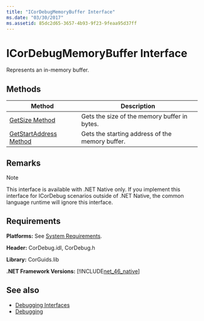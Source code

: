 ```yaml
---
title: "ICorDebugMemoryBuffer Interface"
ms.date: "03/30/2017"
ms.assetid: 85dc2d65-3657-4b93-9f23-9feaa95d37ff
---
```

# ICorDebugMemoryBuffer Interface
Represents an in-memory buffer.  
  
## Methods  
  
|Method|Description|  
|------------|-----------------|  
|[GetSize Method](icordebugmemorybuffer-getsize-method.md)|Gets the size of the memory buffer in bytes.|  
|[GetStartAddress Method](icordebugmemorybuffer-getstartaddress-method.md)|Gets the starting address of the memory buffer.|  
  
## Remarks  
  
> [!NOTE]
> This interface is available with .NET Native only. If you implement this interface for ICorDebug scenarios outside of .NET Native, the common language runtime will ignore this interface.  
  
## Requirements  
 **Platforms:** See [System Requirements](../../get-started/system-requirements.md).  
  
 **Header:** CorDebug.idl, CorDebug.h  
  
 **Library:** CorGuids.lib  
  
 **.NET Framework Versions:** [!INCLUDE[net_46_native](../../../../includes/net-46-native-md.md)]  
  
## See also

- [Debugging Interfaces](debugging-interfaces.md)
- [Debugging](index.md)
